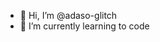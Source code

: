 - 👋 Hi, I’m @adaso-glitch
- 🌱 I’m currently learning to code

<!---
adaso-glitch/adaso-glitch is a ✨ special ✨ repository because its `README.md` (this file) appears on your GitHub profile.
You can click the Preview link to take a look at your changes.
--->
